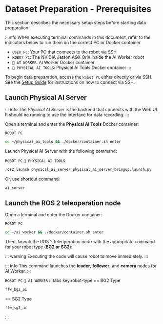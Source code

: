 # Dataset Preparation - Prerequisites

This section describes the necessary setup steps before starting data preparation.

:::info
When executing terminal commands in this document, refer to the indicators below to run them on the correct PC or Docker container

- `USER PC`: Your PC that connects to the robot via SSH
- `ROBOT PC`: The NVIDIA Jetson AGX Orin inside the AI Worker robot
- `🐋 AI WORKER`: AI Worker Docker container
- `🐋 PHYSICAL AI TOOLS`: Physical AI Tools Docker container
:::

To begin data preparation, access the `Robot PC` either directly or via SSH. See the [Setup Guide](/ai_worker/setup_guide_ai_worker) for instructions on how to connect via SSH.

## Launch Physical AI Server

::: info
The _Physical AI Server_ is the backend that connects with the Web UI. It should be running to use the interface for data recording.
:::

Open a terminal and enter the **Physical AI Tools** Docker container:

`ROBOT PC`

```bash
cd ~/physical_ai_tools && ./docker/container.sh enter
```

Launch Physical AI Server with the following command:

`ROBOT PC` `🐋 PHYSICAL AI TOOLS`

```bash
ros2 launch physical_ai_server physical_ai_server_bringup.launch.py
```

Or, use shortcut command:

```bash
ai_server
```

## Launch the ROS 2 teleoperation node

Open a terminal and enter the Docker container:

`ROBOT PC`
```bash
cd ~/ai_worker && ./docker/container.sh enter
```

Then, launch the ROS 2 teleoperation node with the appropriate command for your robot type (**BG2 or SG2**):

::: warning
Executing the code will cause robot to move immediately.
:::

::: info
This command launches the **leader**, **follower**, and **camera** nodes for AI Worker.
:::

`ROBOT PC` `🐋 AI WORKER`
:::tabs key:robot-type
== BG2 Type
```bash
ffw_bg2_ai
```
== SG2 Type
```bash
ffw_sg2_ai
```
:::
